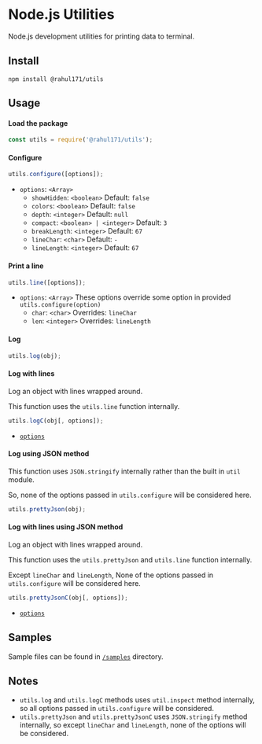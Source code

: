 # Node.js Utilities

Node.js development utilities for printing data to terminal.

## Install

```shell script
npm install @rahul171/utils
```

## Usage

#### Load the package
```javascript
const utils = require('@rahul171/utils');
```

#### Configure
```javascript
utils.configure([options]);
```
- `options`: `<Array>`
    - `showHidden`: `<boolean>` Default: `false`
    - `colors`: `<boolean>` Default: `false`
    - `depth`: `<integer>` Default: `null`
    - `compact`: `<boolean> | <integer>` Default: `3`
    - `breakLength`: `<integer>` Default: `67`
    - `lineChar`: `<char>` Default: `-`
    - `lineLength`: `<integer>` Default: `67`

#### Print a line
```javascript
utils.line([options]);
```
- `options`: `<Array>` These options override some option in provided `utils.configure(option)`
    - `char`: `<char>` Overrides: `lineChar`
    - `len`: `<integer>` Overrides: `lineLength`
    
#### Log
```javascript
utils.log(obj);
```

#### Log with lines
Log an object with lines wrapped around.

This function uses the `utils.line` function internally.
```javascript
utils.logC(obj[, options]);
```
- [`options`](#print-a-line)

#### Log using JSON method
This function uses `JSON.stringify` internally rather than the built in `util` module.

So, none of the options passed in `utils.configure` will be considered here.
```javascript
utils.prettyJson(obj);
```

#### Log with lines using JSON method
Log an object with lines wrapped around.

This function uses the `utils.prettyJson` and `utils.line` function internally.

Except `lineChar` and `lineLength`, None of the options passed in `utils.configure`
will be considered here.
```javascript
utils.prettyJsonC(obj[, options]);
```
- [`options`](#print-a-line)

## Samples

Sample files can be found in [`/samples`](https://github.com/rahul3883/utils/tree/master/samples) directory.

## Notes

- `utils.log` and `utils.logC` methods uses `util.inspect` method internally,
so all options passed in `utils.configure` will be considered.
- `utils.prettyJson` and `utils.prettyJsonC` uses `JSON.stringify` method internally,
so except `lineChar` and `lineLength`, none of the options will be considered.
